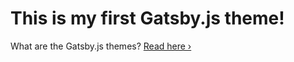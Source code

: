 # This is my first Gatsby.js theme!

What are the Gatsby.js themes? [Read here ›](https://github.com/greglobinski/gatsby-themes#about-gatsbyjs-themes)
